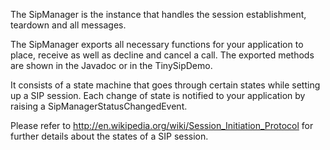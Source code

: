 The SipManager is the instance that handles the session establishment, teardown and all messages.

The SipManager exports all necessary functions for your application to place, receive as well as decline and cancel a call. The exported methods are shown in the Javadoc or in the TinySipDemo.

It consists of a state machine that goes through certain states while setting up a SIP session. Each change of state is notified to your application by raising a SipManagerStatusChangedEvent.

Please refer to http://en.wikipedia.org/wiki/Session_Initiation_Protocol for further details about the states of a SIP session.